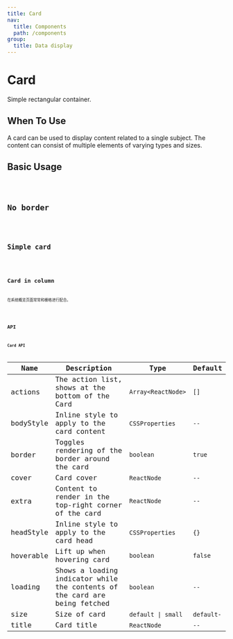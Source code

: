 ```yaml
---
title: Card
nav:
  title: Components
  path: /components
group:
  title: Data display
---
```


# Card

Simple rectangular container.

## When To Use

A card can be used to display content related to a single subject. The content can consist of multiple elements of varying types and sizes.

## Basic Usage

<code src='./demo/basic.tsx'/>

## No border

<code src="./demo/noBorder.tsx" />

## Simple card

<code src="./demo/easy.tsx" />

## Card in column

在系统概览页面常常和栅格进行配合。

<code src="./demo/grid.tsx" />

## API

### Card API

| Name      | Description | Type            | Default |
| --------- | ----------- | --------------- | ------- |
| actions     | The action list, shows at the bottom of the Card  | `Array<ReactNode>` | `[]`    |
| bodyStyle | Inline style to apply to the card content	       | `CSSProperties`        | `--`    |
| border | 	Toggles rendering of the border around the card        | `boolean`        | `true`    |
| cover | Card cover       | `ReactNode`        | `--`    |
| extra | Content to render in the top-right corner of the card    | `ReactNode`        | `--`    |
| headStyle | Inline style to apply to the card head | `CSSProperties`        | `{}`    |
| hoverable | Lift up when hovering card | `boolean`        | `false`    |
| loading | Shows a loading indicator while the contents of the card are being fetched | `boolean` | `--`    |
| size | Size of card	 | `default \| small`        | `default-`    |
| title | Card title   | `ReactNode`        | `--`    |
